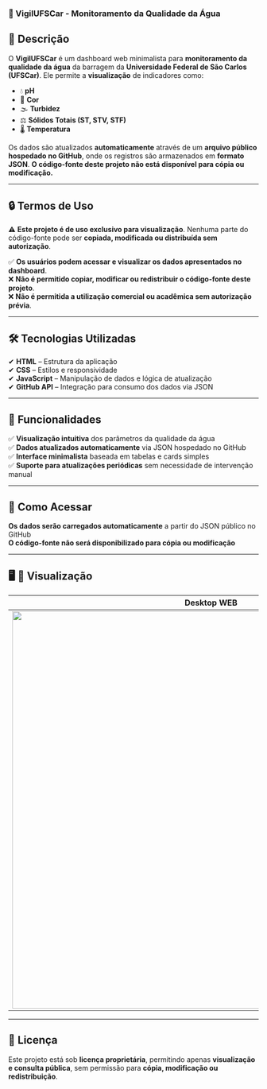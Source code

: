 ### 🚀 VigilUFSCar - Monitoramento da Qualidade da Água  

## 📌 Descrição  
O **VigilUFSCar** é um dashboard web minimalista para **monitoramento da qualidade da água** da barragem da **Universidade Federal de São Carlos (UFSCar)**. Ele permite a **visualização** de indicadores como:  

- 💧 **pH**  
- 🎨 **Cor**  
- 🌫 **Turbidez**  
- ⚖ **Sólidos Totais (ST, STV, STF)**  
- 🌡 **Temperatura**  

Os dados são atualizados **automaticamente** através de um **arquivo público hospedado no GitHub**, onde os registros são armazenados em **formato JSON**. **O código-fonte deste projeto não está disponível para cópia ou modificação.**  

---

## 🔒 Termos de Uso  
⚠ **Este projeto é de uso exclusivo para visualização**. Nenhuma parte do código-fonte pode ser **copiada, modificada ou distribuída sem autorização**.  

✅ **Os usuários podem acessar e visualizar os dados apresentados no dashboard**.  
❌ **Não é permitido copiar, modificar ou redistribuir o código-fonte deste projeto**.  
❌ **Não é permitida a utilização comercial ou acadêmica sem autorização prévia**.  

---

## 🛠 Tecnologias Utilizadas  
✔ **HTML** – Estrutura da aplicação  
✔ **CSS** – Estilos e responsividade  
✔ **JavaScript** – Manipulação de dados e lógica de atualização  
✔ **GitHub API** – Integração para consumo dos dados via JSON  

---

## 🚀 Funcionalidades  
✅ **Visualização intuitiva** dos parâmetros da qualidade da água  
✅ **Dados atualizados automaticamente** via JSON hospedado no GitHub  
✅ **Interface minimalista** baseada em tabelas e cards simples  
✅ **Suporte para atualizações periódicas** sem necessidade de intervenção manual  

---

## 🔧 Como Acessar  
**Os dados serão carregados automaticamente** a partir do JSON público no GitHub  
**O código-fonte não será disponibilizado para cópia ou modificação**  

---
## 🖥️ 📱 Visualização  

| **Desktop WEB** | **Celular WEB** |
|---|---|
| <img src="https://drive.google.com/uc?id=16-QxLLKOmylcq2UtuOvfmdMCmyrQeqhw" width="800"> | <img src="https://drive.google.com/uc?id=1McUFjlNO_0xyAJfX345AC5hN26exrC_-" width="200"> |

---

## 📜 Licença  
Este projeto está sob **licença proprietária**, permitindo apenas **visualização e consulta pública**, sem permissão para **cópia, modificação ou redistribuição**.  
